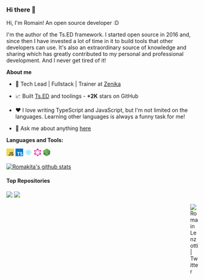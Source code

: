 ### Hi there 👋

Hi, I'm Romain! An open source developer :D

I'm the author of the Ts.ED framework. I started open source in 2016 and, since then I have invested a lot of time in it to build tools that other developers can use. It's also an extraordinary source of knowledge and sharing which has greatly contributed to my personal and professional development.
And I never get tired of it!

**About me**

- 💼 Tech Lead | Fullstack | Trainer at [Zenika](http://zenika.com/)

- 📈 Built [Ts.ED](https://tsed.io) and toolings - **+2K** stars on GitHub

- ❤️ I love writing TypeScript and JavaScript, but I'm not limited on the languages. Learning other languages is always a funny task for me!

- 💬 Ask me about anything [here](https://github.com/romakita/romakita/issues)

**Languages and Tools:**  

<code><img height="20" src="https://raw.githubusercontent.com/github/explore/80688e429a7d4ef2fca1e82350fe8e3517d3494d/topics/javascript/javascript.png"></code>
<code><img height="20" src="https://raw.githubusercontent.com/github/explore/80688e429a7d4ef2fca1e82350fe8e3517d3494d/topics/typescript/typescript.png"></code>
<code><img height="20" src="https://raw.githubusercontent.com/github/explore/80688e429a7d4ef2fca1e82350fe8e3517d3494d/topics/react/react.png"></code>
<code><img height="20" src="https://raw.githubusercontent.com/github/explore/5c058a388828bb5fde0bcafd4bc867b5bb3f26f3/topics/graphql/graphql.png"></code>
<code><img height="20" src="https://raw.githubusercontent.com/github/explore/80688e429a7d4ef2fca1e82350fe8e3517d3494d/topics/nodejs/nodejs.png"></code>    


<a href="https://github.com/anuraghazra/github-readme-stats"><img align="center" src="https://github-readme-stats.vercel.app/api?username=Romakita&show_icons=true&include_all_commits=true&theme=buefy&hide_border=true" alt="Romakita's github stats" /></a>

#### Top Repositories


 <img align="center" src="https://github-readme-stats.vercel.app/api/pin/?username=tsedio&repo=tsed&theme=buefy" />
 <img align="center" src="https://github-readme-stats.vercel.app/api/pin/?username=tsedio&repo=logger&theme=buefy" />

<br />
<br />

<a href="https://twitter.com/Romakita">
  <img align="right" alt="Romain Lenzotti | Twitter" width="21px" src="https://raw.githubusercontent.com/anuraghazra/anuraghazra/master/assets/twitter.svg" />
</a>
